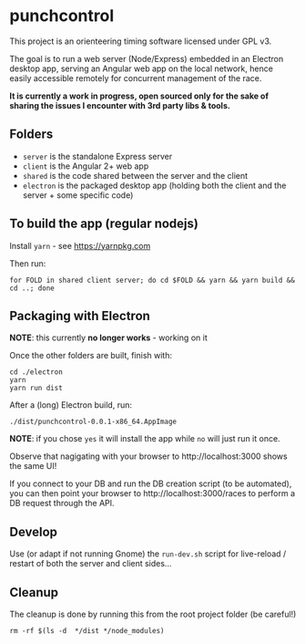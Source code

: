 # punchcontrol

This project is an orienteering timing software licensed under GPL v3.

The goal is to run a web server (Node/Express) embedded in an Electron desktop app, serving an Angular web app on the local network, hence easily accessible remotely for concurrent management of the race.

**It is currently a work in progress, open sourced only for the sake of sharing the issues I encounter with 3rd party libs & tools.**

## Folders

* `server` is the standalone Express server
* `client` is the Angular 2+ web app
* `shared` is the code shared between the server and the client
* `electron` is the packaged desktop app (holding both the client and the server + some specific code)

## To build the app (regular nodejs)

Install `yarn` - see https://yarnpkg.com

Then run:
```
for FOLD in shared client server; do cd $FOLD && yarn && yarn build && cd ..; done
```

## Packaging with Electron

__NOTE__: this currently **no longer works** - working on it

Once the other folders are built, finish with:
```
cd ./electron
yarn
yarn run dist
```

After a (long) Electron build, run:
```
./dist/punchcontrol-0.0.1-x86_64.AppImage
```
__NOTE__: if you chose `yes` it will install the app while `no` will just run it once.

Observe that nagigating with your browser to http://localhost:3000 shows the same UI!

If you connect to your DB and run the DB creation script (to be automated), you can then point your browser to http://localhost:3000/races to perform a DB request through the API.

## Develop

Use (or adapt if not running Gnome) the `run-dev.sh` script for live-reload / restart of both the server and client sides...


## Cleanup

The cleanup is done by running this from the root project folder (be careful!)
```
rm -rf $(ls -d  */dist */node_modules)
```
